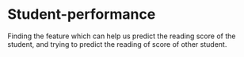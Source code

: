# Student-performance
Finding the feature which can help us predict the reading score of the student, and trying to predict the reading of score of other student.

